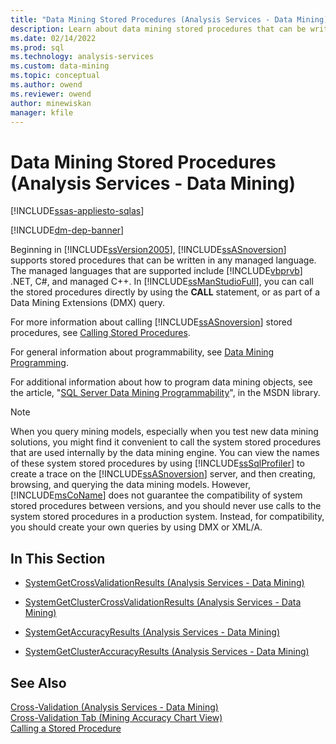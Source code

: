 ```yaml
---
title: "Data Mining Stored Procedures (Analysis Services - Data Mining) | Microsoft Docs"
description: Learn about data mining stored procedures that can be written in any managed language in SQL Server Analysis Services.
ms.date: 02/14/2022
ms.prod: sql
ms.technology: analysis-services
ms.custom: data-mining
ms.topic: conceptual
ms.author: owend
ms.reviewer: owend
author: minewiskan
manager: kfile
---
```

# Data Mining Stored Procedures (Analysis Services - Data Mining)
[!INCLUDE[ssas-appliesto-sqlas](../includes/ssas-appliesto-sqlas.md)]

[!INCLUDE[dm-dep-banner](../includes/dm-dep-banner.md)]

  Beginning in [!INCLUDE[ssVersion2005](../includes/ssversion2005-md.md)], [!INCLUDE[ssASnoversion](../includes/ssasnoversion-md.md)] supports stored procedures that can be written in any managed language. The managed languages that are supported include [!INCLUDE[vbprvb](../includes/vbprvb-md.md)] .NET, C#, and managed C++. In [!INCLUDE[ssManStudioFull](../includes/ssmanstudiofull-md.md)], you can call the stored procedures directly by using the **CALL** statement, or as part of a Data Mining Extensions (DMX) query.  
  
 For more information about calling [!INCLUDE[ssASnoversion](../includes/ssasnoversion-md.md)] stored procedures, see [Calling Stored Procedures](../../analysis-services/multidimensional-models-extending-olap-stored-procedures/calling-stored-procedures.md).  
  
 For general information about programmability, see [Data Mining Programming](../../analysis-services/data-mining/data-mining-programming.md).  
  
 For additional information about how to program data mining objects, see the article, "[SQL Server Data Mining Programmability](/previous-versions/sql/sql-server-2005/administrator/ms345148(v=sql.90))", in the MSDN library.  
  
> [!NOTE]  
>  When you query mining models, especially when you test new data mining solutions, you might find it convenient to call the system stored procedures that are used internally by the data mining engine. You can view the names of these system stored procedures by using [!INCLUDE[ssSqlProfiler](../includes/sssqlprofiler-md.md)] to create a trace on the [!INCLUDE[ssASnoversion](../includes/ssasnoversion-md.md)] server, and then creating, browsing, and querying the data mining models. However, [!INCLUDE[msCoName](../includes/msconame-md.md)] does not guarantee the compatibility of system stored procedures between versions, and you should never use calls to the system stored procedures in a production system. Instead, for compatibility, you should create your own queries by using DMX or XML/A.  
  
## In This Section  
  
-   [SystemGetCrossValidationResults &#40;Analysis Services - Data Mining&#41;](../../analysis-services/data-mining/systemgetcrossvalidationresults-analysis-services-data-mining.md)  
  
-   [SystemGetClusterCrossValidationResults &#40;Analysis Services - Data Mining&#41;](../../analysis-services/data-mining/systemgetclustercrossvalidationresults-analysis-services-data-mining.md)  
  
-   [SystemGetAccuracyResults &#40;Analysis Services - Data Mining&#41;](../../analysis-services/data-mining/systemgetaccuracyresults-analysis-services-data-mining.md)  
  
-   [SystemGetClusterAccuracyResults &#40;Analysis Services - Data Mining&#41;](../../analysis-services/data-mining/systemgetclusteraccuracyresults-analysis-services-data-mining.md)  
  
## See Also  
 [Cross-Validation &#40;Analysis Services - Data Mining&#41;](../../analysis-services/data-mining/cross-validation-analysis-services-data-mining.md)   
 [Cross-Validation Tab &#40;Mining Accuracy Chart View&#41;](../analysis-services-overview.md?viewFallbackFrom=sql-server-ver15)   
 [Calling a Stored Procedure](/sql/relational-databases/native-client-odbc-stored-procedures/calling-a-stored-procedure)  
  
